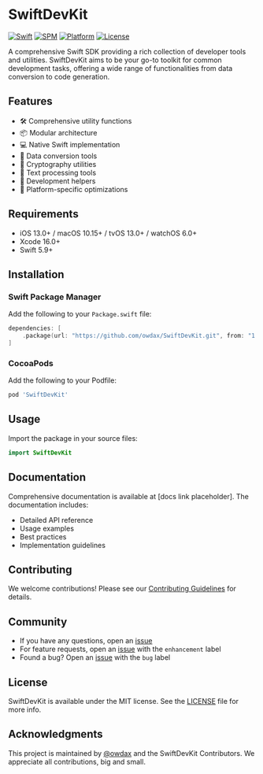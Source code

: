 # SwiftDevKit

[![Swift](https://img.shields.io/badge/Swift-5.9-orange.svg)](https://swift.org)
[![SPM](https://img.shields.io/badge/SPM-compatible-brightgreen.svg)](https://swift.org/package-manager)
[![Platform](https://img.shields.io/badge/Platforms-iOS%20|%20macOS%20|%20tvOS%20|%20watchOS-lightgrey.svg)](https://developer.apple.com/swift/)
[![License](https://img.shields.io/badge/License-MIT-blue.svg)](LICENSE)

A comprehensive Swift SDK providing a rich collection of developer tools and utilities. SwiftDevKit aims to be your go-to toolkit for common development tasks, offering a wide range of functionalities from data conversion to code generation.

## Features

- 🛠 Comprehensive utility functions
- 📦 Modular architecture
- 💻 Native Swift implementation
- 🔄 Data conversion tools
- 🔐 Cryptography utilities
- 📝 Text processing tools
- 🎨 Development helpers
- 📱 Platform-specific optimizations

## Requirements

- iOS 13.0+ / macOS 10.15+ / tvOS 13.0+ / watchOS 6.0+
- Xcode 16.0+
- Swift 5.9+

## Installation

### Swift Package Manager

Add the following to your `Package.swift` file:

```swift
dependencies: [
    .package(url: "https://github.com/owdax/SwiftDevKit.git", from: "1.0.0")
]
```

### CocoaPods

Add the following to your Podfile:

```ruby
pod 'SwiftDevKit'
```

## Usage

Import the package in your source files:

```swift
import SwiftDevKit
```

## Documentation

Comprehensive documentation is available at [docs link placeholder]. The documentation includes:

- Detailed API reference
- Usage examples
- Best practices
- Implementation guidelines

## Contributing

We welcome contributions! Please see our [Contributing Guidelines](CONTRIBUTING.md) for details.

## Community

- If you have any questions, open an [issue](https://github.com/owdax/SwiftDevKit/issues/new)
- For feature requests, open an [issue](https://github.com/owdax/SwiftDevKit/issues/new) with the `enhancement` label
- Found a bug? Open an [issue](https://github.com/owdax/SwiftDevKit/issues/new) with the `bug` label

## License

SwiftDevKit is available under the MIT license. See the [LICENSE](LICENSE) file for more info.

## Acknowledgments

This project is maintained by [@owdax](https://github.com/owdax) and the SwiftDevKit Contributors. We appreciate all contributions, big and small. 